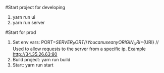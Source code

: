 #Start project for developing
1. yarn run ui
2. yarn run server

#Start for prod
1. Set env vars:
    PORT=${SERVER_PORT} //You can use any
    ORIGIN_URI=${URI} // Used to allow requests to the server from a specific ip. Example http://34.35.26.63:80
2. Build project:
    yarn run build
3. Start:
    yarn run start

